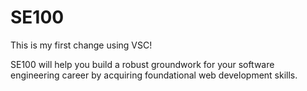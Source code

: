 # SE100

 This is my first change using VSC!

SE100 will help you build a robust groundwork for your software engineering career by acquiring foundational web development skills.
 